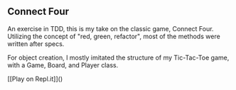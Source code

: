 ## Connect Four

An exercise in TDD, this is my take on the classic game, Connect Four. Utilizing the concept of "red, green, refactor", most of the methods were written after specs.

For object creation, I mostly imitated the structure of my Tic-Tac-Toe game, with a Game, Board, and Player class.

[[Play on Repl.it]](<a href="https://connect-four.tenaciousqi.repl.run/" target="_blank"></a>)
